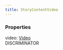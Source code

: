 ```yaml
---
title: StoryContentVideo
---
```


### Properties

<div class="flex flex-col gap-3"><div><div class="flex gap-2"><div class="font-mono p" id="p_video" data-anchor><span class="font-bold">video</span><span class="opacity-50">:</span> <a href="/gh/types/video"  >Video</a></div><div class="flex items-center"><div class="bg-dbt px-1.5 rounded-md select-none text-fgt text-[10px]">DISCRIMINATOR</div></div></div></div></div>

